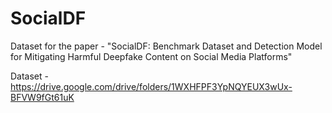# SocialDF
Dataset for the paper - "SocialDF: Benchmark Dataset and Detection Model for Mitigating Harmful Deepfake Content on Social Media Platforms"


Dataset - https://drive.google.com/drive/folders/1WXHFPF3YpNQYEUX3wUx-BFVW9fGt61uK 
